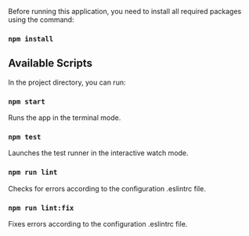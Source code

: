Before running this application, you need to install all required packages using the command:

### `npm install`

## Available Scripts

In the project directory, you can run:

### `npm start`

Runs the app in the terminal mode.

### `npm test`

Launches the test runner in the interactive watch mode.

### `npm run lint`

Checks for errors according to the configuration .eslintrc file.

### `npm run lint:fix`

Fixes errors according to the configuration .eslintrc file.

